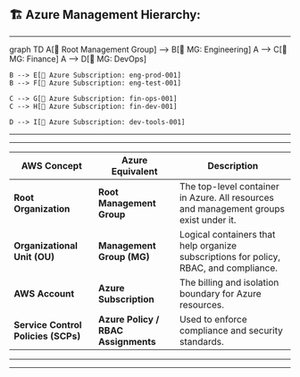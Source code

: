 ## 🏗️ Azure Management Hierarchy:

---

graph TD
    A[🏢 Root Management Group] --> B[📁 MG: Engineering]
    A --> C[📁 MG: Finance]
    A --> D[📁 MG: DevOps]

    B --> E[💠 Azure Subscription: eng-prod-001]
    B --> F[💠 Azure Subscription: eng-test-001]

    C --> G[💠 Azure Subscription: fin-ops-001]
    C --> H[💠 Azure Subscription: fin-dev-001]

    D --> I[💠 Azure Subscription: dev-tools-001]


---
---

| AWS Concept                         | Azure Equivalent                    | Description                                                                           |
| ----------------------------------- | ----------------------------------- | ------------------------------------------------------------------------------------- |
| **Root Organization**               | **Root Management Group**           | The top-level container in Azure. All resources and management groups exist under it. |
| **Organizational Unit (OU)**        | **Management Group (MG)**           | Logical containers that help organize subscriptions for policy, RBAC, and compliance. |
| **AWS Account**                     | **Azure Subscription**              | The billing and isolation boundary for Azure resources.                               |
| **Service Control Policies (SCPs)** | **Azure Policy / RBAC Assignments** | Used to enforce compliance and security standards.                                    |

---
---

